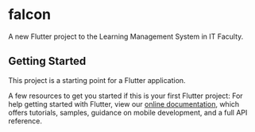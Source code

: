 # falcon

A new Flutter project to the Learning Management System in IT Faculty.

## Getting Started

This project is a starting point for a Flutter application.

A few resources to get you started if this is your first Flutter project:
For help getting started with Flutter, view our
[online documentation](https://flutter.dev/docs), which offers tutorials,
samples, guidance on mobile development, and a full API reference.

